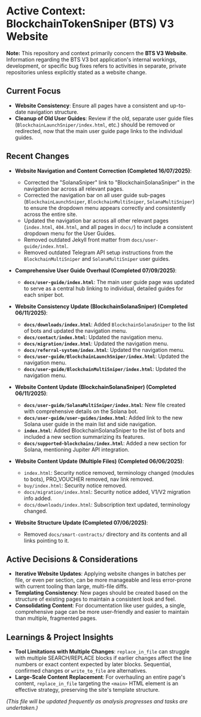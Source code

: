 # Active Context: BlockchainTokenSniper (BTS) V3 Website

**Note:** This repository and context primarily concern the **BTS V3 Website**. Information regarding the BTS V3 bot application's internal workings, development, or specific bug fixes refers to activities in separate, private repositories unless explicitly stated as a website change.

## Current Focus

*   **Website Consistency**: Ensure all pages have a consistent and up-to-date navigation structure.
*   **Cleanup of Old User Guides**: Review if the old, separate user guide files (`BlockchainLaunchSniper/index.html`, etc.) should be removed or redirected, now that the main user guide page links to the individual guides.

## Recent Changes

*   **Website Navigation and Content Correction (Completed 16/07/2025)**:
    *   Corrected the "SolanaSniper" link to "BlockchainSolanaSniper" in the navigation bar across all relevant pages.
    *   Corrected the navigation bar on all user guide sub-pages (`BlockchainLaunchSniper`, `BlockchainMultiSniper`, `SolanaMultiSniper`) to ensure the dropdown menu appears correctly and consistently across the entire site.
    *   Updated the navigation bar across all other relevant pages (`index.html`, `404.html`, and all pages in `docs/`) to include a consistent dropdown menu for the User Guides.
    *   Removed outdated Jekyll front matter from `docs/user-guide/index.html`.
    *   Removed outdated Telegram API setup instructions from the `BlockchainMultiSniper` and `SolanaMultiSniper` user guides.

*   **Comprehensive User Guide Overhaul (Completed 07/09/2025)**:
    *   **`docs/user-guide/index.html`**: The main user guide page was updated to serve as a central hub linking to individual, detailed guides for each sniper bot.

*   **Website Consistency Update (BlockchainSolanaSniper) (Completed 06/11/2025)**:
    *   **`docs/downloads/index.html`**: Added `BlockchainSolanaSniper` to the list of bots and updated the navigation menu.
    *   **`docs/contact/index.html`**: Updated the navigation menu.
    *   **`docs/migration/index.html`**: Updated the navigation menu.
    *   **`docs/referral-system/index.html`**: Updated the navigation menu.
    *   **`docs/user-guide/BlockchainLaunchSniper/index.html`**: Updated the navigation menu.
    *   **`docs/user-guide/BlockchainMultiSniper/index.html`**: Updated the navigation menu.

*   **Website Content Update (BlockchainSolanaSniper) (Completed 06/11/2025)**:
    *   **`docs/user-guide/SolanaMultiSniper/index.html`**: New file created with comprehensive details on the Solana bot.
    *   **`docs/user-guide/user-guides/index.html`**: Added link to the new Solana user guide in the main list and side navigation.
    *   **`index.html`**: Added BlockchainSolanaSniper to the list of bots and included a new section summarizing its features.
    *   **`docs/supported-blockchains/index.html`**: Added a new section for Solana, mentioning Jupiter API integration.

*   **Website Content Update (Multiple Files) (Completed 06/06/2025)**:
    *   `index.html`: Security notice removed, terminology changed (modules to bots), PRO_VOUCHER removed, nav link removed.
    *   `buy/index.html`: Security notice removed.
    *   `docs/migration/index.html`: Security notice added, V1/V2 migration info added.
    *   `docs/downloads/index.html`: Subscription text updated, terminology changed.

*   **Website Structure Update (Completed 07/06/2025)**:
    *   Removed `docs/smart-contracts/` directory and its contents and all links pointing to it.

## Active Decisions & Considerations

*   **Iterative Website Updates**: Applying website changes in batches per file, or even per section, can be more manageable and less error-prone with current tooling than large, multi-file diffs.
*   **Templating Consistency**: New pages should be created based on the structure of existing pages to maintain a consistent look and feel.
*   **Consolidating Content**: For documentation like user guides, a single, comprehensive page can be more user-friendly and easier to maintain than multiple, fragmented pages.

## Learnings & Project Insights

*   **Tool Limitations with Multiple Changes**: `replace_in_file` can struggle with multiple SEARCH/REPLACE blocks if earlier changes affect the line numbers or exact content expected by later blocks. Sequential, confirmed changes or `write_to_file` are alternatives.
*   **Large-Scale Content Replacement**: For overhauling an entire page's content, `replace_in_file` targeting the `<main>` HTML element is an effective strategy, preserving the site's template structure.

*(This file will be updated frequently as analysis progresses and tasks are undertaken.)*
